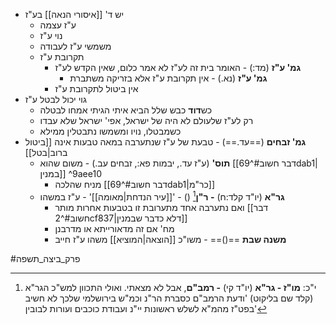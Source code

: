 * יש ד' [[איסורי הנאה]] בע"ז
	* ע"ז עצמה
	* נוי ע"ז
	* משמשי ע"ז לעבודה
	* תקרובת ע"ז
		* **גמ' ע"ז** (מד:) - האומר בית זה לע"ז לא אמר כלום, שאין הקדש לע"ז
			* **גמ' ע"ז** (נא.) - אין תקרובת ע"ז אלא בזריקה משתברת
		* אין ביטול לתקרובת ע"ז
* גוי יכול לבטל ע"ז
	* כש**דוד** כבש שלל הביא איתי הגיתי אמחו לבטלה
	* רק לע"ז שלעולם לא היה של ישראל, אפי' ישראל שלא עבדו
	* כשמבטלו, נויו ומשמשו נתבטלין ממילא
* **גמ' זבחים** (==עד.==) - טבעת של ע"ז שנתערבה במאה טבעות אינה [[ביטול ברוב|בטל]]
	* **תוס'** (ע"ז עד., יבמות פא:, זבחים עב.) - משום שהוא [[דבר חשוב#^69dab1|במנין]] ^9aee10
		* מניח שהלכה [[דבר חשוב#^69dab1|כר"מ]]
	* **גר"א** (יו"ד קלד:ח) **- ר"ן**[^1] () - '[[עיר הנדחת|מאומה]]' - ע"ז במשהו
		* ואם נתערבה אחד מתערובת זו בטבעות אחרות מותר [[דבר חשוב#^2cf837|דלא כדבר שבמנין]]
		* מח' אם זה מדאורייתא או מדרבנן
		* **משנה שבת** ==()== - משו"כ [[הוצאה|המוציא]] משהו ע"ז חייב

#פרק_ביצה_תשפה

[^1]: י"כ: **מו"ז - גר"א** (יו"ד קי) **- רמב"ם**, אבל לא מצאתי. ואולי התכוון למש"כ הגר"א (קלד שם בליקוט) 'ודעת הרמב"ם כסברת הר"נ וכמ"ש בירושלמי שלכך לא חשיב בפט"ז מהמ"א לשלש ראשונות יי"נ ועבודת כוכבים ועורות לבובין'